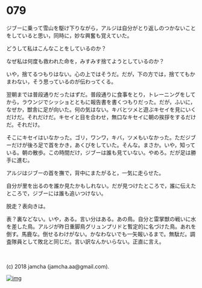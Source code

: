 # 079

ジブーに乗って雪山を駆け下りながら，アルジは自分がとり返しのつかないことをしていると思い，同時に，妙な興奮も覚えていた。  

どうして私はこんなことをしているのか？  

なぜ私は何度も救われた命を，みすみす捨てようとしているのか？  

いや，捨てるつもりはない。心の上ではそうだ。だが，下の方では，捨ててもかまわない，そう思っているのが伝わってくる。  

翌朝までは普段通りだったはずだ。普段通りに食事をとり，トレーニングをしてから，ラウンジでシッショとともに報告書を書くつもりだった。だが，ふいに，なぜか，獣舎に足が向いた。何の気はない。キバとツメと遊ぶキセイを見にいくだけだ。それだけだ。キセイと目を合わせ，無口なキセイに朝の挨拶をするだけだ。それだけ。  

そこにキセイはいなかった。ゴリ，ワンワ，キバ，ツメもいなかった。ただジブーだけが後ろ足で首をかき，あくびをしていた。そんな。まさか。いや，知っている。朝の散歩。この時間だけ，ジブーは誰も見ていない。やめろ。だが足は勝手に進む。  

アルジはジブーの首を撫で，背中にまたがると，一気に走らせた。  

自分が里を出るのを誰か見たかもしれない。だが見つけたところで，誰に伝えたところで，ジブーには誰も追いつけない。  

脱走？表向きは。  

表？裏などない。いや，ある。言い分はある。あの鳥。自分と雷掌獣の戦いに水を差した鳥。アルジが昨日重脚鳥グリュンプリドと暫定的に名づけた鳥。あれを倒す。馬鹿な。倒せるわけがない。かなわないでも一矢報いるまで。無駄だ。調査隊員として敗北と同じだ。言い訳なんかいらない。正直に言え。  

<br>  
<br>  
(c) 2018 jamcha (jamcha.aa@gmail.com).  

[![img](http://i.creativecommons.org/l/by-nc-sa/4.0/88x31.png)](http://creativecommons.org/licenses/by-nc-sa/4.0/deed)